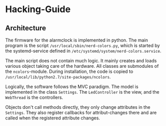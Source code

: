 Hacking-Guide
=============

Architecture
------------

The firmware for the alarmclock is implemented in python. The main program
is the script `/usr/local/sbin/nerd-colors.py`, which is started by
the systemd-service defined in `/etc/systemd/system/nerd-colors.service`.


The main script does not contain much logic. It mainly creates and loads
various object taking care of the hardware. All classes are submodules
of the `ncolors`-module. During installation, the code is copied to
`/usr/local/lib/python2.7/site-packages/ncolors`.

Logically, the software follows the MVC paradigm.
The model is implemented in the class `Settings`. The `LedController` is the view,
and the `WebThread` is the controllers.

Objects don't call methods directly, they only change attributes in
the `Settings`. They also register callbacks for attribut-changes
there and are called when the registered attribute changes.
